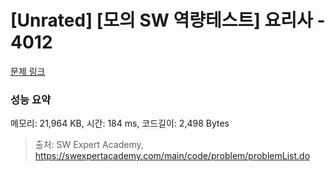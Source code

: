 # [Unrated] [모의 SW 역량테스트] 요리사 - 4012 

[문제 링크](https://swexpertacademy.com/main/code/problem/problemDetail.do?contestProbId=AWIeUtVakTMDFAVH) 

### 성능 요약

메모리: 21,964 KB, 시간: 184 ms, 코드길이: 2,498 Bytes



> 출처: SW Expert Academy, https://swexpertacademy.com/main/code/problem/problemList.do